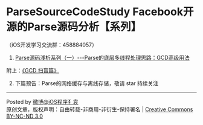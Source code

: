 # ParseSourceCodeStudy Facebook开源的Parse源码分析【系列】 

（iOS开发学习交流群：458884057）


 1.  [Parse源码浅析系列（一）---Parse的底层多线程处理思路：GCD高级用法](https://github.com/ChenYilong/ParseSourceCodeStudy/blob/master/01_Parse的多线程处理思路/Parse的底层多线程处理思路.md) 
  
 附上：[《GCD 扫盲篇》](https://github.com/ChenYilong/ParseSourceCodeStudy/blob/master/01_Parse的多线程处理思路/GCD扫盲篇.md)

 2. 下篇预告：Parse的网络缓存与离线存储，敬请 star 持续关注





----------


Posted by [微博@iOS程序犭袁](http://weibo.com/luohanchenyilong/)  
原创文章，版权声明：自由转载-非商用-非衍生-保持署名 | [Creative Commons BY-NC-ND 3.0](http://creativecommons.org/licenses/by-nc-nd/3.0/deed.zh)
